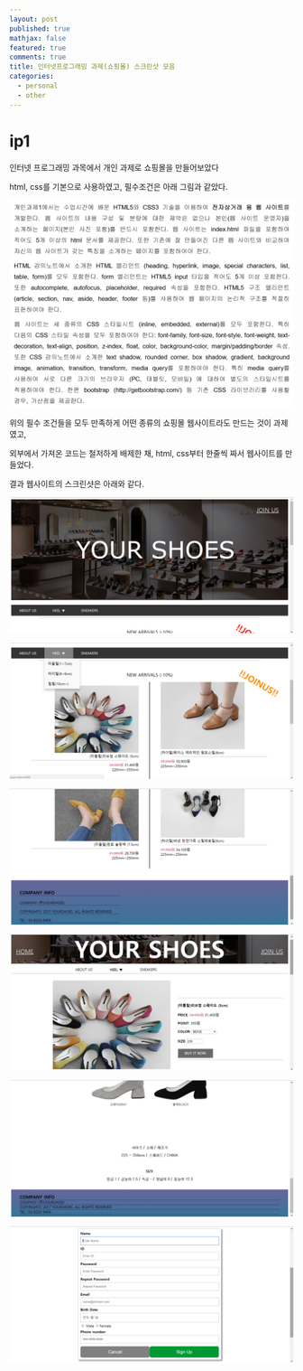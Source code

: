 ```yaml
---
layout: post
published: true
mathjax: false
featured: true
comments: true
title: 인터넷프로그래밍 과제(쇼핑몰) 스크린샷 모음
categories:
  - personal
  - other
---
```

# ip1

인터넷 프로그래밍 과목에서 개인 과제로 쇼핑몰을 만들어보았다

html, css를 기본으로 사용하였고, 필수조건은 아래 그림과 같았다.

![](https://github.com/zimkjh/zimkjh.github.io/blob/master/images/post_images/2018-07-19-ip1/7.png?raw=true)

위의 필수 조건들을 모두 만족하게 어떤 종류의 쇼핑몰 웹사이트라도 만드는 것이 과제였고,

외부에서 가져온 코드는 철저하게 배제한 채, html, css부터 한줄씩 짜서 웹사이트를 만들었다. 

결과 웹사이트의 스크린샷은 아래와 같다.

![](https://github.com/zimkjh/zimkjh.github.io/blob/master/images/post_images/2018-07-19-ip1/1.png?raw=true)

![](https://github.com/zimkjh/zimkjh.github.io/blob/master/images/post_images/2018-07-19-ip1/2.png?raw=true)

![](https://github.com/zimkjh/zimkjh.github.io/blob/master/images/post_images/2018-07-19-ip1/3.png?raw=true)

![](https://github.com/zimkjh/zimkjh.github.io/blob/master/images/post_images/2018-07-19-ip1/4.png?raw=true)

![](https://github.com/zimkjh/zimkjh.github.io/blob/master/images/post_images/2018-07-19-ip1/5.png?raw=true)

![](https://github.com/zimkjh/zimkjh.github.io/blob/master/images/post_images/2018-07-19-ip1/6.png?raw=true)